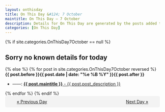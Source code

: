 ```yaml
---
layout: onthisday
title: On This Day &#124; 7 October
maintitle: On This Day — 7 October
description: Details for On This Day are generated by the posts added to the website so the content is subject to changes/updates over time.
categories: [On This Day]
---
```


{% if site.categories.OnThisDay7October == null %}
<h2>Sorry no known details for today</h2>
{% else %}
{% for post in site.categories.OnThisDay7October reversed %}
<strong>{{ post.before }}{{ post.date | date: "%e %B %Y" }}{{ post.after }}</strong>
<ul>
<li> ——: <a class="{{ post.class }}" href="{{ post.url }}"><strong>{{ post.maintitle }}</strong> - {{ post.post_description }}</a></li>
</ul>
{% endfor %}
{% endif %}
<br />
<div style="background-color: #f3f3f3; padding: 10px; border-radius: 5px; text-align: center; display: flex; justify-content: space-evenly;">
<a href="/onthisday/10/10-06">« Previous Day</a>
<span style="visibility:hidden;">[ Visit Leap Year February 29 ]</span>
<a href="/onthisday/10/10-08">Next Day »</a>
</div>
